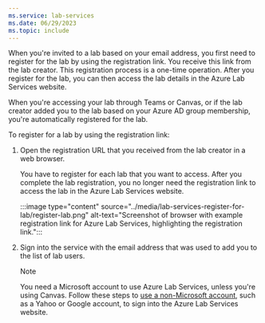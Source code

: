 ```yaml
---
ms.service: lab-services
ms.date: 06/29/2023
ms.topic: include
---
```


When you're invited to a lab based on your email address, you first need to register for the lab by using the registration link. You receive this link from the lab creator. This registration process is a one-time operation. After you register for the lab, you can then access the lab details in the Azure Lab Services website.

When you're accessing your lab through Teams or Canvas, or if the lab creator added you to the lab based on your Azure AD group membership, you're automatically registered for the lab.

To register for a lab by using the registration link:

1. Open the registration URL that you received from the lab creator in a web browser.

    You have to register for each lab that you want to access. After you complete the lab registration, you no longer need the registration link to access the lab in the Azure Lab Services website.

    :::image type="content" source="../media/lab-services-register-for-lab/register-lab.png" alt-text="Screenshot of browser with example registration link for Azure Lab Services, highlighting the registration link.":::

1. Sign into the service with the email address that was used to add you to the list of lab users.

    > [!NOTE]
    > You need a Microsoft account to use Azure Lab Services, unless you're using Canvas. Follow these steps to [use a non-Microsoft account](../how-to-access-and-manage-lab.md#use-a-non-microsoft-email-account), such as a Yahoo or Google account, to sign into the Azure Lab Services website.
